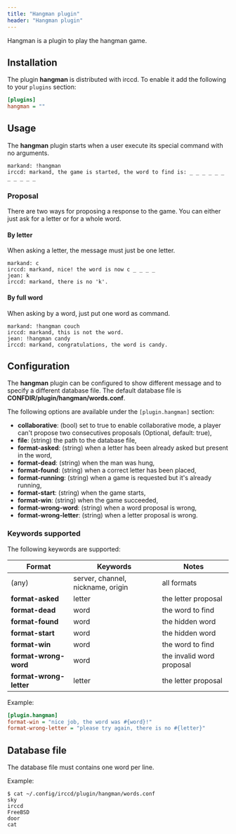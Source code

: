 ```yaml
---
title: "Hangman plugin"
header: "Hangman plugin"
---
```


Hangman is a plugin to play the hangman game.

## Installation

The plugin **hangman** is distributed with irccd. To enable it add the following to your `plugins` section:

````ini
[plugins]
hangman = ""
````

## Usage

The **hangman** plugin starts when a user execute its special command with no arguments.

````
markand: !hangman
irccd: markand, the game is started, the word to find is: _ _ _ _ _ _ _ _ _ _ _
````

### Proposal

There are two ways for proposing a response to the game. You can either just ask for a letter or for a whole word.

#### By letter

When asking a letter, the message must just be one letter.

````nohighlight
markand: c
irccd: markand, nice! the word is now c _ _ _ _
jean: k
irccd: markand, there is no 'k'.
````

#### By full word

When asking by a word, just put one word as command.

````nohighlight
markand: !hangman couch
irccd: markand, this is not the word.
jean: !hangman candy
irccd: markand, congratulations, the word is candy.
````

## Configuration

The **hangman** plugin can be configured to show different message and to specify a different database file. The default
database file is **CONFDIR/plugin/hangman/words.conf**.

The following options are available under the `[plugin.hangman]` section:

  - **collaborative**: (bool) set to true to enable collaborative mode, a player can't propose two consecutives proposals (Optional, default: true),
  - **file**: (string) the path to the database file,
  - **format-asked**: (string) when a letter has been already asked but present in the word,
  - **format-dead**: (string) when the man was hung,
  - **format-found**: (string) when a correct letter has been placed,
  - **format-running**: (string) when a game is requested but it's already running,
  - **format-start**: (string) when the game starts,
  - **format-win**: (string) when the game succeeded,
  - **format-wrong-word**: (string) when a word proposal is wrong,
  - **format-wrong-letter**: (string) when a letter proposal is wrong.

### Keywords supported

The following keywords are supported:

| Format                  | Keywords                          | Notes                           |
|-------------------------|-----------------------------------|---------------------------------|
| (any)                   | server, channel, nickname, origin | all formats                     |
| **format-asked**        | letter                            | the letter proposal             |
| **format-dead**         | word                              | the word to find                |
| **format-found**        | word                              | the hidden word                 |
| **format-start**        | word                              | the hidden word                 |
| **format-win**          | word                              | the word to find                |
| **format-wrong-word**   | word                              | the invalid word proposal       |
| **format-wrong-letter** | letter                            | the letter proposal             |

Example:

````ini
[plugin.hangman]
format-win = "nice job, the word was #{word}!"
format-wrong-letter = "please try again, there is no #{letter}"
````

## Database file

The database file must contains one word per line.

Example:

````nohighlight
$ cat ~/.config/irccd/plugin/hangman/words.conf
sky
irccd
FreeBSD
door
cat
````
